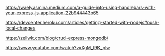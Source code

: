 https://waelyasmina.medium.com/a-guide-into-using-handlebars-with-your-express-js-application-22b944443b65

https://devcenter.heroku.com/articles/getting-started-with-nodejs#push-local-changes

https://zellwk.com/blog/crud-express-mongodb/

https://www.youtube.com/watch?v=XgM_t9K_plw